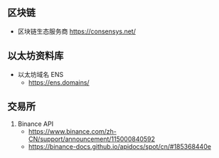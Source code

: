 ## 区块链
- 区块链生态服务商 https://consensys.net/

## 以太坊资料库
- 以太坊域名 ENS    
    - https://ens.domains/

## 交易所
1. Binance API 
    - https://www.binance.com/zh-CN/support/announcement/115000840592
    - https://binance-docs.github.io/apidocs/spot/cn/#185368440e